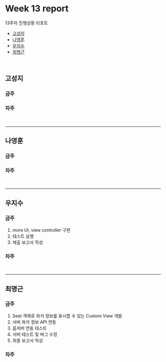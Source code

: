 # Week 13 report

13주차 진행상황 리포트

- [고성지](#고성지)
- [나영훈](#나영훈)
- [우지수](#우지수)
- [최명근](#최명근)

<br>


## 고성지
### 금주
### 차주
<br>

-----
## 나영훈
### 금주

### 차주

<br>

-----

## 우지수
### 금주

1. more UI, view controller 구현
2. 테스트 실행
3. 제출 보고서 작성

### 차주

<br>

-----
## 최명근
### 금주

1. Seat 객체로 좌석 정보를 표시할 수 있는 Custom View 개발
2. 서버 좌석 정보 API 연동
3. 옵저버 연동 테스트
4. 서버 테스트 및 버그 수정
5. 최종 보고서 작성

### 차주

<br>
